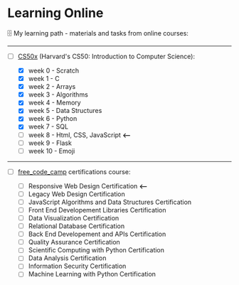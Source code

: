 # Learning Online
🗄  My learning path - materials and tasks from online courses:

   
---
   
- [ ] [CS50x](https://cs50.harvard.edu/x/2022/) (Harvard's CS50: Introduction to Computer Science):

   - [x] week 0 - Scratch
   - [x] week 1 - C
   - [x] week 2 - Arrays
   - [x] week 3 - Algorithms
   - [x] week 4 - Memory
   - [x] week 5 - Data Structures
   - [x] week 6 - Python
   - [x] week 7 - SQL
   - [ ] week 8 - Html, CSS, JavaScript  **<--**
   - [ ] week 9 - Flask
   - [ ] week 10 - Emoji

---

- [ ] [free_code_camp](https://www.freecodecamp.org/learn) certifications course:

   - [ ] Responsive Web Design Certification  **<--**
   - [ ] Legacy Web Design Certification
   - [ ] JavaScript Algorithms and Data Structures Certification
   - [ ] Front End Developement Libraries Certification
   - [ ] Data Visualization Certification
   - [ ] Relational Database Certification
   - [ ] Back End Developement and APIs Certification
   - [ ] Quality Assurance Certification
   - [ ] Scientific Computing with Python Certification
   - [ ] Data Analysis Certification
   - [ ] Information Security Certification
   - [ ] Machine Learning with Python Certification
